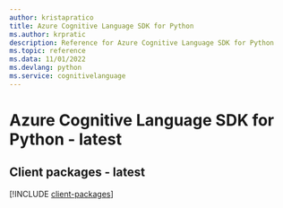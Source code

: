 ```yaml
---
author: kristapratico
title: Azure Cognitive Language SDK for Python
ms.author: krpratic
description: Reference for Azure Cognitive Language SDK for Python
ms.topic: reference
ms.data: 11/01/2022
ms.devlang: python
ms.service: cognitivelanguage
---
```

# Azure Cognitive Language SDK for Python - latest

## Client packages - latest
[!INCLUDE [client-packages](cognitive-language-client-index.md)]